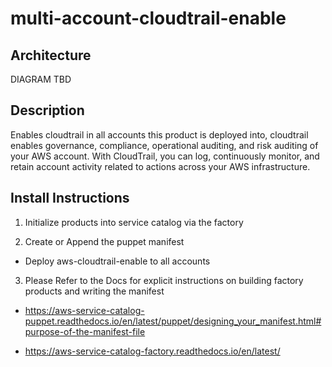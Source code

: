 # multi-account-cloudtrail-enable

## Architecture
DIAGRAM TBD

## Description
Enables cloudtrail in all accounts this product is deployed into, cloudtrail enables governance, compliance, operational auditing, and risk auditing of your AWS account. With CloudTrail, you can log, continuously monitor, and retain account activity related to actions across your AWS infrastructure.

## Install Instructions
1. Initialize products into service catalog via the
factory

2. Create or Append the puppet manifest
 - Deploy aws-cloudtrail-enable to all accounts


3.  Please Refer to the Docs for explicit instructions on building factory products and writing the manifest

  - https://aws-service-catalog-puppet.readthedocs.io/en/latest/puppet/designing_your_manifest.html#purpose-of-the-manifest-file

  - https://aws-service-catalog-factory.readthedocs.io/en/latest/
